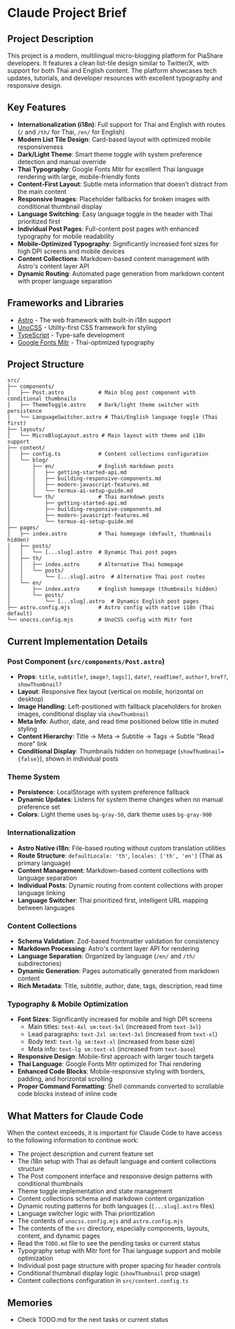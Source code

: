 # Claude Project Brief

## Project Description
This project is a modern, multilingual micro-blogging platform for PiaShare developers. It features a clean list-tile design similar to Twitter/X, with support for both Thai and English content. The platform showcases tech updates, tutorials, and developer resources with excellent typography and responsive design.

## Key Features
- **Internationalization (i18n)**: Full support for Thai and English with routes (`/` and `/th/` for Thai, `/en/` for English)
- **Modern List Tile Design**: Card-based layout with optimized mobile responsiveness
- **Dark/Light Theme**: Smart theme toggle with system preference detection and manual override
- **Thai Typography**: Google Fonts Mitr for excellent Thai language rendering with large, mobile-friendly fonts
- **Content-First Layout**: Subtle meta information that doesn't distract from the main content
- **Responsive Images**: Placeholder fallbacks for broken images with conditional thumbnail display
- **Language Switching**: Easy language toggle in the header with Thai prioritized first
- **Individual Post Pages**: Full-content post pages with enhanced typography for mobile readability
- **Mobile-Optimized Typography**: Significantly increased font sizes for high DPI screens and mobile devices
- **Content Collections**: Markdown-based content management with Astro's content layer API
- **Dynamic Routing**: Automated page generation from markdown content with proper language separation

## Frameworks and Libraries
- [Astro](https://astro.build/) - The web framework with built-in i18n support
- [UnoCSS](https://unocss.dev/) - Utility-first CSS framework for styling
- [TypeScript](https://www.typescriptlang.org/) - Type-safe development
- [Google Fonts Mitr](https://fonts.google.com/specimen/Mitr) - Thai-optimized typography

## Project Structure
```
src/
├── components/
│   ├── Post.astro           # Main blog post component with conditional thumbnails
│   ├── ThemeToggle.astro    # Dark/light theme switcher with persistence
│   └── LanguageSwitcher.astro # Thai/English language toggle (Thai first)
├── layouts/
│   └── MicroBlogLayout.astro # Main layout with theme and i18n support
├── content/
│   ├── config.ts            # Content collections configuration
│   └── blog/
│       ├── en/              # English markdown posts
│       │   ├── getting-started-api.md
│       │   ├── building-responsive-components.md
│       │   ├── modern-javascript-features.md
│       │   └── termux-ai-setup-guide.md
│       └── th/              # Thai markdown posts
│           ├── getting-started-api.md
│           ├── building-responsive-components.md
│           ├── modern-javascript-features.md
│           └── termux-ai-setup-guide.md
├── pages/
│   ├── index.astro          # Thai homepage (default, thumbnails hidden)
│   ├── posts/
│   │   └── [...slug].astro  # Dynamic Thai post pages
│   ├── th/
│   │   ├── index.astro      # Alternative Thai homepage
│   │   └── posts/
│   │       └── [...slug].astro  # Alternative Thai post routes
│   └── en/
│       ├── index.astro      # English homepage (thumbnails hidden)
│       └── posts/
│           └── [...slug].astro  # Dynamic English post pages
├── astro.config.mjs         # Astro config with native i18n (Thai default)
└── unocss.config.mjs        # UnoCSS config with Mitr font
```

## Current Implementation Details

### Post Component (`src/components/Post.astro`)
- **Props**: `title`, `subtitle?`, `image?`, `tags[]`, `date?`, `readTime?`, `author?`, `href?`, `showThumbnail?`
- **Layout**: Responsive flex layout (vertical on mobile, horizontal on desktop)
- **Image Handling**: Left-positioned with fallback placeholders for broken images, conditional display via `showThumbnail`
- **Meta Info**: Author, date, and read time positioned below title in muted styling
- **Content Hierarchy**: Title → Meta → Subtitle → Tags → Subtle "Read more" link
- **Conditional Display**: Thumbnails hidden on homepage (`showThumbnail={false}`), shown in individual posts

### Theme System
- **Persistence**: LocalStorage with system preference fallback
- **Dynamic Updates**: Listens for system theme changes when no manual preference set
- **Colors**: Light theme uses `bg-gray-50`, dark theme uses `bg-gray-900`

### Internationalization
- **Astro Native i18n**: File-based routing without custom translation utilities
- **Route Structure**: `defaultLocale: 'th'`, `locales: ['th', 'en']` (Thai as primary language)
- **Content Management**: Markdown-based content collections with language separation
- **Individual Posts**: Dynamic routing from content collections with proper language linking
- **Language Switcher**: Thai prioritized first, intelligent URL mapping between languages

### Content Collections
- **Schema Validation**: Zod-based frontmatter validation for consistency
- **Markdown Processing**: Astro's content layer API for rendering
- **Language Separation**: Organized by language (`/en/` and `/th/` subdirectories)
- **Dynamic Generation**: Pages automatically generated from markdown content
- **Rich Metadata**: Title, subtitle, author, date, tags, description, read time

### Typography & Mobile Optimization
- **Font Sizes**: Significantly increased for mobile and high DPI screens
  - Main titles: `text-4xl sm:text-5xl` (increased from `text-3xl`)
  - Lead paragraphs: `text-2xl sm:text-3xl` (increased from `text-xl`)
  - Body text: `text-lg sm:text-xl` (increased from base size)
  - Meta info: `text-lg sm:text-xl` (increased from `text-base`)
- **Responsive Design**: Mobile-first approach with larger touch targets
- **Thai Language**: Google Fonts Mitr optimized for Thai rendering
- **Enhanced Code Blocks**: Mobile-responsive styling with borders, padding, and horizontal scrolling
- **Proper Command Formatting**: Shell commands converted to scrollable code blocks instead of inline code

## What Matters for Claude Code
When the context exceeds, it is important for Claude Code to have access to the following information to continue work:
- The project description and current feature set
- The i18n setup with Thai as default language and content collections structure
- The Post component interface and responsive design patterns with conditional thumbnails
- Theme toggle implementation and state management
- Content collections schema and markdown content organization
- Dynamic routing patterns for both languages (`[...slug].astro` files)
- Language switcher logic with Thai prioritization
- The contents of `unocss.config.mjs` and `astro.config.mjs`
- The contents of the `src` directory, especially components, layouts, content, and dynamic pages
- Read the `TODO.md` file to see the pending tasks or current status
- Typography setup with Mitr font for Thai language support and mobile optimization
- Individual post page structure with proper spacing for header controls
- Conditional thumbnail display logic (`showThumbnail` prop usage)
- Content collections configuration in `src/content.config.ts`

## Memories
- Check TODO.md for the next tasks or current status